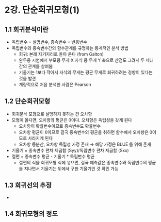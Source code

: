 # 2강. 단순회귀모형(1)



## 1.1 회귀분석이란

* 독립변수 = 설명변수, 종속변수 = 반응변수
* 독립변수와 종속변수간의 함수관계를 규명하는 통계적인 분석 방법
  * 회귀: 본래 자기자리로 돌아 온다 (from Galton)
  * 완두콩 시험에서 부모콩 무게 X 자식 콩 무게 Y 축으로 산점도 그려서 두 세대간의 관계를 살펴봄
  * 기울기는 1보다 작아서 자식의 무게는 평균 무게로 회귀하려는 경향이 있다는 것을 발견
  * 계량적으로 처음 분석한 사람은 Pearson



## 1.2 단순회귀모형

* 회귀분석 모형으로 설명하지 못하는 건 오차항
* 모형이 옳다면, 오차항의 평균은 0이다. 오차항은 독립성을 갖게 된다
  * 오차항이 확률변수이므로 종속변수도 확률변수
  * 오차항 평균이 0이므로 결국 종속변수의 평균을 취하면 함수에서 오차항은 0이므로 사라지게 된다
  * 오차항 등분산, 오차항 독립성 가정 존재 → 해당 가정은 BLUE 를 위해 존재
* 기울기 = 종속변수 편차 제곱합 (Syy)/독립변수 편차 제곱합 (Sxx)
* 절편 = 종속변수 평균 - 기울기 * 독립변수 평균
  * 절편의 식을 회귀모형 식에 넣으면, 결국 예측값은 종속변수와 독립변수의 평균을 지나면서 기울기는 위에서 구한 기울기인 것 확인 가능

## 1.3 회귀선의 추정

* 

## 1.4 회귀모형의 정도


